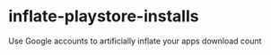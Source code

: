 inflate-playstore-installs
==========================

Use Google accounts to artificially inflate your apps download count

